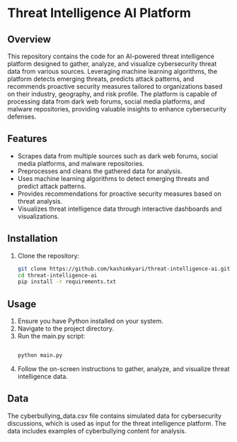 # Threat Intelligence AI Platform

## Overview
This repository contains the code for an AI-powered threat intelligence platform designed to gather, analyze, and visualize cybersecurity threat data from various sources. Leveraging machine learning algorithms, the platform detects emerging threats, predicts attack patterns, and recommends proactive security measures tailored to organizations based on their industry, geography, and risk profile. The platform is capable of processing data from dark web forums, social media platforms, and malware repositories, providing valuable insights to enhance cybersecurity defenses.

## Features
- Scrapes data from multiple sources such as dark web forums, social media platforms, and malware repositories.
- Preprocesses and cleans the gathered data for analysis.
- Uses machine learning algorithms to detect emerging threats and predict attack patterns.
- Provides recommendations for proactive security measures based on threat analysis.
- Visualizes threat intelligence data through interactive dashboards and visualizations.

## Installation
1. Clone the repository:
   ```bash
   git clone https://github.com/kashimkyari/threat-intelligence-ai.git
   cd threat-intelligence-ai
   pip install -r requirements.txt
   

## Usage
1. Ensure you have Python installed on your system.
2. Navigate to the project directory.
3. Run the main.py script:
      ```bash
  
   python main.py
4. Follow the on-screen instructions to gather, analyze, and visualize threat intelligence data.

## Data
The cyberbullying_data.csv file contains simulated data for cybersecurity discussions, which is used as input for the threat intelligence platform. The data includes examples of cyberbullying content for analysis.

